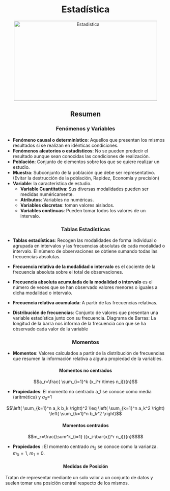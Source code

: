 <h1 align="center">
    Estadística
</h1>

<div align="center">
    <img width="450" height="250" src="https://cdn.euroinnova.edu.es/img/subidasEditor/8-1595978597.jpg" alt="Estadistica">
</div>

<h2 align="center">
    Resumen
</h2>

<h3 align="center">
    Fenómenos y Variables
</h3>

* **Fenómeno causal o determinístico**: Aquellos que presentan los mismos resultados si se realizan en idénticas condiciones.
* **Fenómenos aleatorios o estadísticos**: No se pueden predecir el resultado aunque sean conocidas las condiciones de realización.
* **Población**: Conjunto de elementos sobre los que se quiere realizar un estudio.
* **Muestra**: Subconjunto de la población que debe ser representativo. (Evitar la destrucción de la población, Rapidez, Economía y precisión)
* **Variable**: la característica de estudio.
    * **Variable Cuantitativa**: Sus diversas modalidades pueden ser medidas numéricamente.
    * **Atributos**: Variables no numéricas.
    * **Variables discretas**: toman valores aislados.
    * **Variables continuas**: Pueden tomar todos los valores de un intervalo.

<h3 align="center">
    Tablas Estadísticas
</h3>

* **Tablas estadísticas**: Recogen las modalidades de forma individual o agrupada en intervalos y las frecuencias absolutas de cada modalidad o intervalo.  El número de observaciones se obtiene sumando todas las frecuencias absolutas.
* **Frecuencia relativa de la modalidad o intervalo** es el cociente de la frecuencia absoluta sobre el total de observaciones.
* **Frecuencia absoluta acumulada de la modalidad o intervalo** es el número de veces que se han observado valores menores o iguales a dicha modalidad o intervalo.
* **Frecuencia relativa acumulada**: A partir de las frecuencias relativas.

* **Distribución de frecuencias**: Conjunto de valores que presentan una variable estadística junto con su frecuencia.
Diagrama de Barras: La longitud de la barra nos informa de la frecuencia con que se ha observado cada valor de la variable
<h3 align="center">
    Momentos
</h3>

* **Momentos**: Valores calculados a partir de la distribución de frecuencias que resumen la información relativa a alguna propiedad de la variables.
<h4 align="center">
Momentos no centrados
</h4>

$$a_r=\frac{ \sum_{i=1}^k (x_i^r \times n_i)}{n}$$

* **Propiedades**: El momento no centrado a_1 se conoce como media (aritmética) y $a_0$=1

$$\left( \sum_{k=1}^n a_k b_k \right)^2 \leq \left( \sum_{k=1}^n a_k^2 \right) \left( \sum_{k=1}^n b_k^2 \right)$$

<h4 align="center">
Momentos centrados
</h4>

```math
m_r=\frac{\sum^k_{i=1} ((x_i-\bar{x})^r n_i)}{n}$$
```
* **Propiedades** : El momento centrado $m_2$ se conoce como la varianza. $m_0=1$, $m_1=0$. 

<h4 align="center">
Medidas de Posición
</h4>

Tratan de representar mediante un solo valor a un conjunto de datos y suelen tomar una posición central respecto de los mismos.

